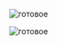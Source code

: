 ![готовое](https://user-images.githubusercontent.com/87380272/182426528-75a1a4f5-793f-4ea8-ae9e-b25ef265e61a.jpg)

![готовое](https://user-images.githubusercontent.com/87380272/182426540-a7900b54-9c75-458f-9947-0ff9073a8299.png)
